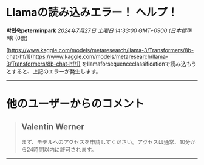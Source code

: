 # Llamaの読み込みエラー！ ヘルプ！
**박민욱peterminpark** *2024年7月27日 土曜日 14:33:00 GMT+0900 (日本標準時)* (0票)

[https://www.kaggle.com/models/metaresearch/llama-3/Transformers/8b-chat-hf/1](https://www.kaggle.com/models/metaresearch/llama-3/Transformers/8b-chat-hf/1) をllamaforsequenceclassificationで読み込もうとすると、上記のエラーが発生します。

---
# 他のユーザーからのコメント
> ## Valentin Werner
> 
> まず、モデルへのアクセスを申請してください。アクセスは通常、10分から24時間以内に許可されます。
> 
> 
> 
--- 


